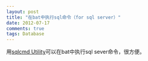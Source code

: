 ```yaml
---
layout: post
title: "在bat中执行sql命令（for sql server）"
date: 2012-07-17
comments: true
tags: Database
---
```

用<a href="http://msdn.microsoft.com/en-us/library/ms162773.aspx">sqlcmd Utility</a>可以在bat中执行sql sever命令，很方便。<br />